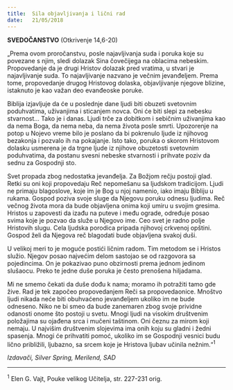 ```yaml
---
title:  Sila objavljivanja i lični rad
date:   21/05/2018
---
```


**SVEDOČANSTVO** (Otkrivenje 14,6-20)

„Prema ovom proročanstvu, posle najavljivanja suda i poruka koje su povezane s njim, sledi dolazak Sina čovečijega na oblacima nebeskim. Propovedanje da je drugi Hristov dolazak pred vratima, u stvari je najavljivanje suda. To najavljivanje nazvano je večnim jevanđeljem. Prema tome, propovedanje drugog Hristovog dolaska, objavljivanje njegove blizine, istaknuto je kao važan deo evanđeoske poruke.

Biblija izjavljuje da će u poslednje dane ljudi biti obuzeti svetovnim poduhvatima, uživanjima i sticanjem novca. Oni će biti slepi za nebesku stvarnost... Tako je i danas. Ljudi trče za dobitkom i sebičnim uživanjima kao da nema Boga, da nema neba, da nema života posle smrti. Upozorenje na potop u Nojevo vreme bilo je poslano da bi pokrenulo ljude iz njihovog bezakonja i pozvalo ih na pokajanje. Isto tako, poruka o skorom Hristovom dolasku usmerena je da trgne ljude iz njihove obuzetosti svetovnim poduhvatima, da postanu svesni nebeske stvarnosti i prihvate poziv da sednu za Gospodnji sto.

Svet propada zbog nedostatka jevanđelja. Za Božjom rečju postoji glad. Retki su oni koji propovedaju Reč nepomešanu sa ljudskom tradicijom. Ljudi ne primaju blagoslove, koje im je Bog u njoj namenio, iako imaju Bibliju u rukama. Gospod poziva svoje sluge da Njegovu poruku odnesu ljudima. Reč večnog života mora da bude objavljena onima koji umiru u svojim gresima.
Hristos u zapovesti da izađu na puteve i među ograde, određuje posao svima koje je pozvao da služe u Njegovo ime. Ceo svet je radno polje Hristovih slugu. Cela ljudska porodica pripada njihovoj crkvenoj opštini. Gospod želi da Njegova reč blagodati bude objavljena svakoj duši.

U velikoj meri to je moguće postići ličnim radom. Tim metodom se i Hristos služio. Njegov posao najvećim delom sastojao se od razgovora sa pojedincima. On je pokazivao puno obzirnosti prema jednom jedinom slušaocu. Preko te jedne duše poruka je često prenošena hiljadama.

Mi ne smemo čekati da duše dođu k nama; moramo ih potražiti tamo gde žive. Rad je tek započeo propovedanjem Reči sa propovedaonice. Mnoštvo ljudi nikada neće biti obuhvaćeno jevanđeljem ukoliko im ne bude odneseno.
Niko ne bi smeo da bude zanemaren zbog svoje prividne odanosti onome što postoji u svetu. Mnogi ljudi na visokim društvenim položajima su ojađena srca i mučeni taštinom. Oni čeznu za mirom koji nemaju. U najvišim društvenim slojevima ima onih koju su gladni i žedni spasenja. Mnogi će prihvatiti pomoć, ukoliko im se Gospodnji vesnici budu lično približili, ljubazno, sa srcem koje je Hristova ljubav učinila nežnim.“<sup>1</sup>

*Izdavači, Silver Spring, Merilend, SAD*
_________
<sup>1</sup> Elen G. Vajt, Pouke velikog Učitelja, str. 227-231 orig.
